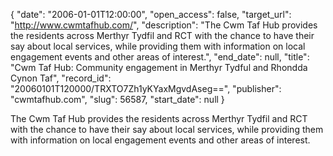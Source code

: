 {
  "date": "2006-01-01T12:00:00", 
  "open_access": false, 
  "target_url": "http://www.cwmtafhub.com/", 
  "description": "The Cwm Taf Hub provides the residents across Merthyr Tydfil and RCT with the chance to have their say about local services, while providing them with information on local engagement events and other areas of interest.", 
  "end_date": null, 
  "title": "Cwm Taf Hub: Community engagement in Merthyr Tydful and Rhondda Cynon Taf", 
  "record_id": "20060101T120000/TRXTO7Zh1yKYaxMgvdAseg==", 
  "publisher": "cwmtafhub.com", 
  "slug": 56587, 
  "start_date": null
}

The Cwm Taf Hub provides the residents across Merthyr Tydfil and RCT with the chance to have their say about local services, while providing them with information on local engagement events and other areas of interest.